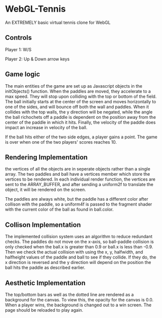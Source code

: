 # WebGL-Tennis
An EXTREMELY basic virtual tennis clone for WebGL

## Controls
Player 1: W/S

Player 2: Up & Down arrow keys 

## Game logic
The main entities of the game are set up as Javascript objects in the initObjects() function. When the paddles are moved, they accelerate to a max speed. They will stop upon colliding with the top or bottom of the field. The ball initially starts at the center of the screen and moves horizontally to one of the sides, and will bounce off both the wall and paddles. When it collides with the top walls, the y direction will be negated, while the angle the ball richochets off a paddle is dependent on the position away 
from the center of the paddle in which it hits. Finally, the velocity of the paddle does impact an increase in velocity of the 
ball.

If the ball hits either of the two side edges, a player gains a point. The game is over when one of the two players' scores reaches 10.

## Rendering Implementation
the vertices of all the objects are in seperate objects rather than a single array. The two paddles and ball have a vertices member which store the vertices to be rendered. In each individual render function, the vertices are sent to the ARRAY_BUFFER, and after sending a uniform2f to translate the object, it will be rendered on the screen.

The paddles are always white, but the paddle has a different color after collison with the paddle, so a uniform4f is passed to the fragment shader with the current color of the ball as found in ball.color.

## Collison Implementation
The implemented collision system uses an algorithm to reduce redundant checks. The paddles do not move on the x-axis, so ball-paddle collision is only checked when the ball.x is greater than 0.9 or ball.x is less than -0.9. Then we check the actual collision with using the x, y, halfwidth, and halfheight values of the paddle and ball to see if they collide. If they do, the x direction is reversed and the y direction will depend on the position the ball hits the paddle as described earlier.  

## Aesthetic Implementation
The top/bottom bars as well as the dotted line are rendered as a background for the canvas. To view
this, the opacity for the canvas is 0.0. When a player wins, the background is changed out to a win screen. The page should be reloaded to play again.
